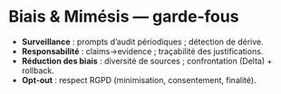 # Biais & Mimésis — garde‑fous

- **Surveillance** : prompts d’audit périodiques ; détection de dérive.
- **Responsabilité** : claims→evidence ; traçabilité des justifications.
- **Réduction des biais** : diversité de sources ; confrontation (Delta) + rollback.
- **Opt‑out** : respect RGPD (minimisation, consentement, finalité).
